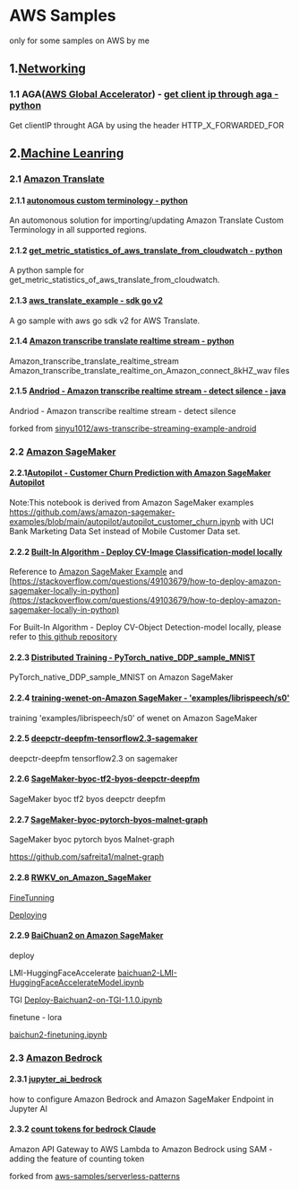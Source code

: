 # AWS Samples
only for some samples on AWS by me
## 1.[Networking](https://aws.amazon.com/products/networking/)
### 1.1 AGA([AWS Global Accelerator](https://aws.amazon.com/cn/global-accelerator/)) - [get client ip through aga - python](https://github.com/shenshaoyong/awssample/blob/master/ga/getclientipthroughga.py)
Get clientIP throught AGA by using the header HTTP_X_FORWARDED_FOR

## 2.[Machine Leanring](https://aws.amazon.com/machine-learning/)
### 2.1 [Amazon Translate](https://aws.amazon.com/translate/) 
#### 2.1.1 [autonomous custom terminology - python](https://github.com/shenshaoyong/awssample/blob/master/translate/README.md)
An automonous solution for importing/updating Amazon Translate Custom Terminology in all supported regions.

#### 2.1.2 [get_metric_statistics_of_aws_translate_from_cloudwatch - python](https://github.com/shenshaoyong/awssample/tree/master/translate2#readme)
A python sample for get_metric_statistics_of_aws_translate_from_cloudwatch.

#### 2.1.3 [aws_translate_example - sdk go v2](https://github.com/shenshaoyong/aws-translate-example-go-v2/blob/main/README.md)
A go sample with aws go sdk v2 for AWS Translate.

#### 2.1.4 [Amazon transcribe translate realtime stream - python](https://github.com/shenshaoyong/Amazon_transcribe_translate_realtime_stream)
Amazon_transcribe_translate_realtime_stream
Amazon_transcribe_translate_realtime_on_Amazon_connect_8kHZ_wav files

#### 2.1.5 [Andriod - Amazon transcribe realtime stream - detect silence - java](https://github.com/shenshaoyong/aws-transcribe-streaming-example-android)

Andriod - Amazon transcribe realtime stream - detect silence

forked from [sinyu1012/aws-transcribe-streaming-example-android](https://github.com/sinyu1012/aws-transcribe-streaming-example-android)

### 2.2 [Amazon SageMaker](https://aws.amazon.com/sagemaker/) 
#### 2.2.1[Autopilot - Customer Churn Prediction with Amazon SageMaker Autopilot](https://github.com/shenshaoyong/awssample/blob/master/SageMaker/Autopilot/autopilot_customer_subscribe_bankdataset.ipynb)
Note:This notebook is derived from Amazon SageMaker examples https://github.com/aws/amazon-sagemaker-examples/blob/main/autopilot/autopilot_customer_churn.ipynb with UCI Bank Marketing Data Set instead of Mobile Customer Data set.

#### 2.2.2 [Built-In Algorithm - Deploy CV-Image Classification-model locally](https://github.com/shenshaoyong/awssample/blob/master/SageMaker/BuiltInAlgorithm/IC-LocalDeploy.ipynb) 
Reference to [Amazon SageMaker Example](https://github.com/aws/amazon-sagemaker-examples/blob/main/introduction_to_amazon_[…]ation_caltech/Image-classification-fulltraining-highlevel.ipynb)  and [https://stackoverflow.com/questions/49103679/how-to-deploy-amazon-sagemaker-locally-in-python](https://stackoverflow.com/questions/49103679/how-to-deploy-amazon-sagemaker-locally-in-python)

For Built-In Algorithm - Deploy CV-Object Detection-model locally, please refer to [this github repository](https://github.com/snowolf/convert-sagemaker-build-in-ssd-model-to-local-depolyable/blob/main/object_detection_image_json_format.ipynb)

#### 2.2.3 [Distributed Training - PyTorch_native_DDP_sample_MNIST](https://github.com/shenshaoyong/awssample/blob/master/SageMaker/PyTorch_native_DDP_sample_MNIST/README.md) 
PyTorch_native_DDP_sample_MNIST on Amazon SageMaker

#### 2.2.4 [training-wenet-on-Amazon SageMaker - 'examples/librispeech/s0' ](https://github.com/shenshaoyong/training-wenet-on-SageMaker)
training 'examples/librispeech/s0' of wenet on Amazon SageMaker

#### 2.2.5 [deepctr-deepfm-tensorflow2.3-sagemaker](https://github.com/shenshaoyong/deepctr-deepfm-tensorflow2.3-sagemaker)
deepctr-deepfm tensorflow2.3 on sagemaker

#### 2.2.6 [SageMaker-byoc-tf2-byos-deepctr-deepfm](https://github.com/shenshaoyong/SageMaker-byoc-tf2-byos-deepctr-deepfm)
SageMaker byoc tf2 byos deepctr deepfm

#### 2.2.7 [SageMaker-byoc-pytorch-byos-malnet-graph](https://github.com/shenshaoyong/malnet-graph-on-SageMaker)
SageMaker byoc pytorch byos Malnet-graph

https://github.com/safreita1/malnet-graph

#### 2.2.8 [RWKV_on_Amazon_SageMaker](https://github.com/shenshaoyong/RWKV_on_Amazon_SageMaker/tree/main)
[FineTunning](https://github.com/shenshaoyong/RWKV_on_Amazon_SageMaker/blob/main/rwkv-finetunning.ipynb)

[Deploying](https://github.com/shenshaoyong/RWKV_on_Amazon_SageMaker/blob/main/rwkv-deploy-lmi.ipynb)

#### 2.2.9 [BaiChuan2 on Amazon SageMaker](https://github.com/shenshaoyong/baichuan2-finetune-deploy-on-sagemaker/tree/main)
deploy

LMI-HuggingFaceAccelerate [baichuan2-LMI-HuggingFaceAccelerateModel.ipynb](https://github.com/shenshaoyong/baichuan2-finetune-deploy-on-sagemaker/blob/main/baichuan2-LMI-HuggingFaceAccelerateModel.ipynb)

TGI  [Deploy-Baichuan2-on-TGI-1.1.0.ipynb](https://github.com/shenshaoyong/baichuan2-finetune-deploy-on-sagemaker/blob/main/Deploy-Baichuan2-on-TGI-1.1.0.ipynb)

finetune - lora

[baichun2-finetuning.ipynb](https://github.com/shenshaoyong/baichuan2-finetune-deploy-on-sagemaker/blob/main/baichun2-finetuning.ipynb)



### 2.3 [Amazon Bedrock](https://aws.amazon.com/bedrock/)

#### 2.3.1 [jupyter_ai_bedrock](https://github.com/shenshaoyong/jupyter_ai_bedrock/blob/main/README.md)
how to configure Amazon Bedrock and Amazon SageMaker Endpoint in Jupyter AI

#### 2.3.2 [count tokens for bedrock Claude](https://github.com/shenshaoyong/serverless-patterns/tree/main/apigw-lambda-bedrock-sam)

Amazon API Gateway to AWS Lambda to Amazon Bedrock using SAM - adding the feature of counting token

forked from [aws-samples/serverless-patterns](https://github.com/aws-samples/serverless-patterns)

